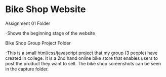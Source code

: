 

# Bike Shop Website


  Assignment 01 Folder 
  
-Shows the beginning stage of the website




  Bike Shop Group Project Folder
  
-This is a small html/css/javascript project that my group (3 people) have created in college. It is a 2nd hand online bike store that enables users to post the product they want to sell. The bike shop screenshots can be seen in the capture folder.
